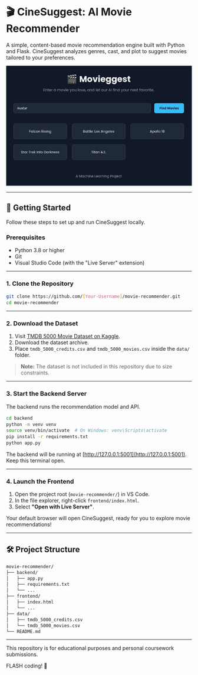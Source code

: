 # 🎬 CineSuggest: AI Movie Recommender

A simple, content-based movie recommendation engine built with Python and Flask. CineSuggest analyzes genres, cast, and plot to suggest movies tailored to your preferences.

![CineSuggest Application Screenshot](image.png)

---

## 🚀 Getting Started

Follow these steps to set up and run CineSuggest locally.

### **Prerequisites**

- Python 3.8 or higher
- Git
- Visual Studio Code (with the "Live Server" extension)

---

### **1. Clone the Repository**

```bash
git clone https://github.com/[Your-Username]/movie-recommender.git
cd movie-recommender
```

---

### **2. Download the Dataset**

1. Visit [TMDB 5000 Movie Dataset on Kaggle](https://www.kaggle.com/datasets/tmdb/tmdb-movie-metadata).
2. Download the dataset archive.
3. Place `tmdb_5000_credits.csv` and `tmdb_5000_movies.csv` inside the `data/` folder.

> **Note:** The dataset is not included in this repository due to size constraints.

---

### **3. Start the Backend Server**

The backend runs the recommendation model and API.

```bash
cd backend
python -m venv venv
source venv/bin/activate  # On Windows: venv\Scripts\activate
pip install -r requirements.txt
python app.py
```

The backend will be running at [http://127.0.0.1:5001](http://127.0.0.1:5001). Keep this terminal open.

---

### **4. Launch the Frontend**

1. Open the project root (`movie-recommender/`) in VS Code.
2. In the file explorer, right-click `frontend/index.html`.
3. Select **"Open with Live Server"**.

Your default browser will open CineSuggest, ready for you to explore movie recommendations!

---

## 🛠️ Project Structure

```
movie-recommender/
├── backend/
│   ├── app.py
│   ├── requirements.txt
│   └── ...
├── frontend/
│   ├── index.html
│   └── ...
├── data/
│   ├── tmdb_5000_credits.csv
│   └── tmdb_5000_movies.csv
└── README.md
```

---

This repository is for educational purposes and personal coursework submissions.

FLASH coding! 🚀
